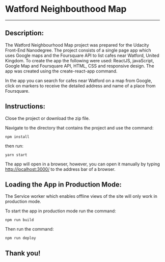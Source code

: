 # Watford Neighbouthood Map
---

## Description:
The Watford Neighbourhood Map project was prepared for the Udacity Front-End Nanodegree. The project consists of a single page app which uses Google maps and the Foursquare API to list cafes near Watford, United Kingdom. To create the app the following were used: ReactJS, javaScript, Google Map and Foursquare API, HTML, CSS and responsive design. The app was created using the create-react-app command.

In the app you can search for cafes near Watford on a map from Google, click on markers to receive the detailed address and name of a place from Foursquare.

## Instructions:

Close the project or download the zip file.

Navigate to the directory that contains the project and use the command:
```
npm install
```
then run:
```
yarn start
```
The app will open in a browser, however, you can open it manually by typing [http://localhost:3000/](http://localhost:3000/) to the address bar of a browser.


## Loading the App in Production Mode:
The Service worker which enables offline views of the site will only work in production mode.

To start the app in production mode run the command:
```
npm run build
```
Then run the command:
```
npm run deploy
```

## Thank you!